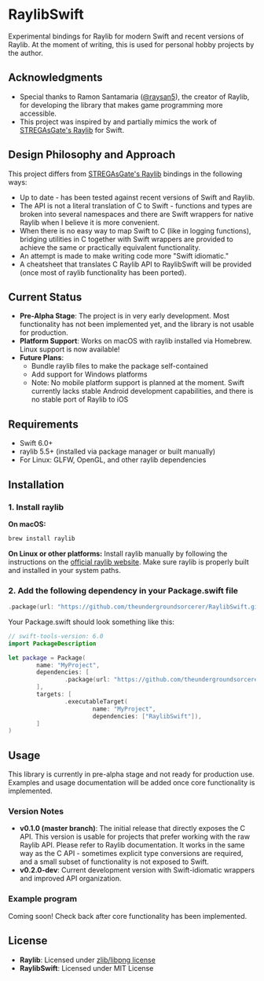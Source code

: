 # RaylibSwift

Experimental bindings for Raylib for modern Swift and recent versions of Raylib. At the moment of writing, this is used for personal hobby projects by the author.

## Acknowledgments

- Special thanks to Ramon Santamaria ([@raysan5](https://github.com/raysan5)), the creator of Raylib, for developing the library that makes game programming more accessible.
- This project was inspired by and partially mimics the work of [STREGAsGate's Raylib](https://github.com/STREGAsGate/Raylib) for Swift. 

## Design Philosophy and Approach

This project differs from [STREGAsGate's Raylib](https://github.com/STREGAsGate/Raylib) bindings in the following ways:

- Up to date - has been tested against recent versions of Swift and Raylib.
- The API is not a literal translation of C to Swift - functions and types are broken into several namespaces and there are Swift wrappers for native Raylib when I believe it is more convenient.
- When there is no easy way to map Swift to C (like in logging functions), bridging utilities in C together with Swift wrappers are provided to achieve the same or practically equivalent functionality.
- An attempt is made to make writing code more "Swift idiomatic."
- A cheatsheet that translates C Raylib API to RaylibSwift will be provided (once most of raylib functionality has been ported).


## Current Status

- **Pre-Alpha Stage**: The project is in very early development. Most functionality has not been implemented yet, and the library is not usable for production.
- **Platform Support**: Works on macOS with raylib installed via Homebrew. Linux support is now available!
- **Future Plans**: 
    - Bundle raylib files to make the package self-contained
    - Add support for Windows platforms
    - Note: No mobile platform support is planned at the moment. Swift currently lacks stable Android development capabilities, and there is no stable port of Raylib to iOS

## Requirements

- Swift 6.0+
- raylib 5.5+ (installed via package manager or built manually)
- For Linux: GLFW, OpenGL, and other raylib dependencies

## Installation

### 1. Install raylib

**On macOS:**
```bash
brew install raylib
```

**On Linux or other platforms:**
Install raylib manually by following the instructions on the [official raylib website](https://github.com/raysan5/raylib/wiki/Working-on-GNU-Linux). Make sure raylib is properly built and installed in your system paths.

### 2. Add the following dependency in your Package.swift file
```swift
.package(url: "https://github.com/theundergroundsorcerer/RaylibSwift.git", branch: "v0.2.0-with-linux-support")
```

Your Package.swift should look something like this:
```swift
// swift-tools-version: 6.0
import PackageDescription

let package = Package(
        name: "MyProject",
        dependencies: [
                .package(url: "https://github.com/theundergroundsorcerer/RaylibSwift.git", branch: "v0.2.0-dev")
        ],
        targets: [
                .executableTarget(
                        name: "MyProject",
                        dependencies: ["RaylibSwift"]),
        ]
)
```

## Usage
This library is currently in pre-alpha stage and not ready for production use. Examples and usage documentation will be added once core functionality is implemented.


### Version Notes

- **v0.1.0 (master branch)**: The initial release that directly exposes the C API. This version is usable for projects that prefer working with the raw Raylib API. Please refer to Raylib documentation. It works in the same way as the C API - sometimes explicit type conversions are required, and a small subset of functionality is not exposed to Swift.
- **v0.2.0-dev**: Current development version with Swift-idiomatic wrappers and improved API organization.

### Example program
Coming soon! Check back after core functionality has been implemented.

## License

- **Raylib**: Licensed under [zlib/libpng license](https://github.com/raysan5/raylib/blob/master/LICENSE)  
- **RaylibSwift**: Licensed under MIT License